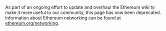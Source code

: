 As part of an ongoing effort to update and overhaul the Ethereum wiki to make it more useful to our community, this page has now been deprecated. Information about Ethereum networking can be found at [ethereum.org/networking](https://ethereum.org/developers/docs/networking-layer).